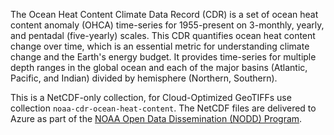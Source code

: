 The Ocean Heat Content Climate Data Record (CDR) is a set of ocean heat content anomaly (OHCA) time-series for 1955-present on 3-monthly, yearly, and pentadal (five-yearly) scales. This CDR quantifies ocean heat content change over time, which is an essential metric for understanding climate change and the Earth's energy budget. It provides time-series for multiple depth ranges in the global ocean and each of the major basins (Atlantic, Pacific, and Indian) divided by hemisphere (Northern, Southern).

This is a NetCDF-only collection, for Cloud-Optimized GeoTIFFs use collection `noaa-cdr-ocean-heat-content`.
The NetCDF files are delivered to Azure as part of the [NOAA Open Data Dissemination (NODD) Program](https://www.noaa.gov/information-technology/open-data-dissemination).
